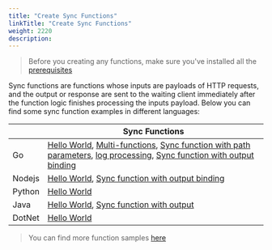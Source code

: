```yaml
---
title: "Create Sync Functions"
linkTitle: "Create Sync Functions"
weight: 2220
description: 
---
```


> Before you creating any functions, make sure you've installed all the [prerequisites](../prerequisites)

Sync functions are functions whose inputs are payloads of HTTP requests, and the output or response are sent to the waiting client immediately after the function logic finishes processing the inputs payload. Below you can find some sync function examples in different languages:

|           | Sync Functions |
|-----------|----------------|
| Go        | [Hello World](https://github.com/OpenFunction/samples/tree/main/functions/knative/hello-world-go), [Multi-functions](https://github.com/OpenFunction/samples/tree/main/functions/knative/multiple-functions-go), [Sync function with path parameters](https://github.com/OpenFunction/samples/tree/main/functions/knative/path-parameters-function-go), [log processing](https://github.com/OpenFunction/samples/blob/main/functions/knative/logs-handler-function/LogsHandler.go), [Sync function with output binding](https://github.com/OpenFunction/samples/tree/main/functions/knative/with-output-binding) |
| Nodejs    | [Hello World](https://github.com/OpenFunction/samples/tree/main/functions/knative/hello-world-node), [Sync function with output binding](https://github.com/OpenFunction/samples/tree/main/functions/knative/with-output-binding-node) |
| Python    | [Hello World](https://github.com/OpenFunction/samples/tree/main/functions/knative/hello-world-python) |
| Java      | [Hello World](https://github.com/OpenFunction/samples/tree/main/functions/knative/java/hello-world), [Sync function with output](https://github.com/OpenFunction/samples/tree/main/functions/knative/java/with-output-binding) |
| DotNet    | [Hello World](https://github.com/OpenFunction/samples/tree/main/functions/knative/hello-world-dotnet) |

> You can find more function samples [here](../../../concepts/function_signatures/#samples)